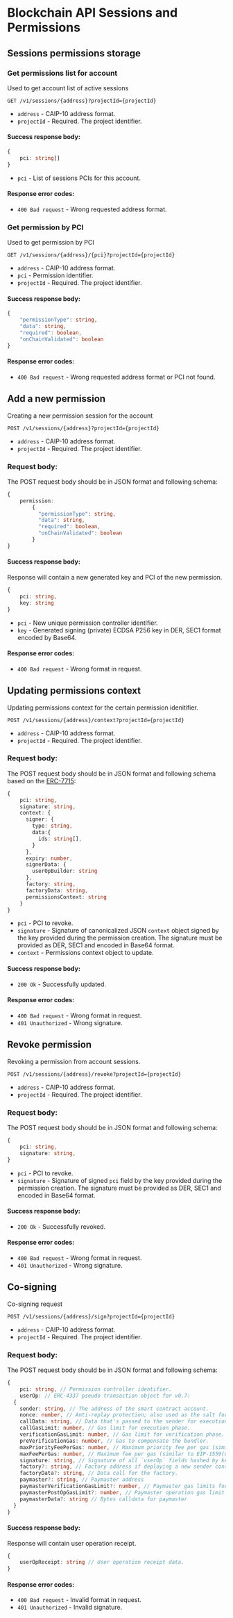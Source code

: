 # Blockchain API Sessions and Permissions

## Sessions permissions storage

### Get permissions list for account

Used to get account list of active sessions

`GET /v1/sessions/{address}?projectId={projectId}`

* `address` - CAIP-10 address format.
* `projectId` - Required. The project identifier.

#### Success response body:

```typescript
{
    pci: string[]
}
```

* `pci` - List of sessions PCIs for this account.

#### Response error codes:

* `400 Bad request` - Wrong requested address format.

### Get permission by PCI

Used to get permission by PCI

`GET /v1/sessions/{address}/{pci}?projectId={projectId}`

* `address` - CAIP-10 address format.
* `pci` - Permission identifier.
* `projectId` - Required. The project identifier.

#### Success response body:

```typescript
{
    "permissionType": string,
    "data": string,
    "required": boolean,
    "onChainValidated": boolean
}
```

#### Response error codes:

* `400 Bad request` - Wrong requested address format or PCI not found.

## Add a new permission 

Creating a new permission session for the account

`POST /v1/sessions/{address}?projectId={projectId}`

* `address` - CAIP-10 address format.
* `projectId` - Required. The project identifier.

### Request body:

The POST request body should be in JSON format and following schema:

```typescript
{
    permission:
        {
          "permissionType": string,
          "data": string,
          "required": boolean,
          "onChainValidated": boolean
        }
}
```

#### Success response body:

Response will contain a new generated key and PCI of the new permission.

```typescript
{
    pci: string,
    key: string
}
```

* `pci` - New unique permission controller identifier.
* `key` - Generated signing (private) ECDSA P256 key in DER, SEC1 format encoded by Base64.

#### Response error codes:

* `400 Bad request` - Wrong format in request.

## Updating permissions context

Updating permissions context for the certain permission idenitifier.

`POST /v1/sessions/{address}/context?projectId={projectId}`

* `address` - CAIP-10 address format.
* `projectId` - Required. The project identifier.

### Request body:

The POST request body should be in JSON format and following schema based on the [ERC-7715](https://github.com/ethereum/ERCs/blob/a75e2d80698441f5da9e0fe98d38122a862aed89/ERCS/erc-7715.md#signers):

```typescript
{
    pci: string,
    signature: string,
    context: {
      signer: {
        type: string,
        data:{
          ids: string[],
        }
      },
      expiry: number,
      signerData: {
        userOpBuilder: string
      },
      factory: string,
      factoryData: string,
      permissionsContext: string
    }
}
```

* `pci` - PCI to revoke.
* `signature` - Signature of canonicalized JSON `context` object signed by the key provided during the permission creation. The signature must be provided as DER, SEC1 and encoded in Base64 format.
* `context` - Permissions context object to update.

#### Success response body:

* `200 Ok` - Successfully updated.

#### Response error codes:

* `400 Bad request` - Wrong format in request.
* `401 Unauthorized` - Wrong signature.

## Revoke permission 

Revoking a permission from account sessions.

`POST /v1/sessions/{address}/revoke?projectId={projectId}`

* `address` - CAIP-10 address format.
* `projectId` - Required. The project identifier.

### Request body:

The POST request body should be in JSON format and following schema:

```typescript
{
    pci: string,
    signature: string,
}
```

* `pci` - PCI to revoke.
* `signature` - Signature of signed `pci` field by the key provided during the permission creation. The signature must be provided as DER, SEC1 and encoded in Base64 format.

#### Success response body:

* `200 Ok` - Successfully revoked.

#### Response error codes:

* `400 Bad request` - Wrong format in request.
* `401 Unauthorized` - Wrong signature.

## Co-signing

Co-signing request

`POST /v1/sessions/{address}/sign?projectId={projectId}`

* `address` - CAIP-10 address format.
* `projectId` - Required. The project identifier.

### Request body:

The POST request body should be in JSON format and following schema:

```typescript
{
	pci: string, // Permission controller identifier.
	userOp: // ERC-4337 pseudo transaction object for v0.7:
  {
    sender: string, // The address of the smart contract account.
    nonce: number, // Anti-replay protection; also used as the salt for first-time account creation.
    callData: string, // Data that's passed to the sender for execution.
    callGasLimit: number, // Gas limit for execution phase.
    verificationGasLimit: number, // Gas limit for verification phase.
    preVerificationGas: number, // Gas to compensate the bundler.
    maxPriorityFeePerGas: number, // Maximum priority fee per gas (similar to EIP-1559 max_priority_fee_per_gas).
    maxFeePerGas: number, // Maximum fee per gas (similar to EIP-1559(opens in a new tab) max_fee_per_gas).
    signature: string, // Signature of all `userOp` fields hashed by keccak256 and signed by the key provided during the permission creation.
    factory?: string, // Factory address if deploying a new sender contract.
    factoryData?: string, // Data call for the factory.
    paymaster?: string, // Paymaster address
    paymasterVerificationGasLimit?: number, // Paymaster gas limits for the verification
    paymasterPostOpGasLimit?: number, // Paymaster operation gas limit
    paymasterData?: string // Bytes calldata for paymaster
  }
}
```

#### Success response body:

Response will contain user operation receipt.

```typescript
{
    userOpReceipt: string // User operation receipt data.
}
```

#### Response error codes:

* `400 Bad request` - Invalid format in request.
* `401 Unauthorized` - Invalid signature.
